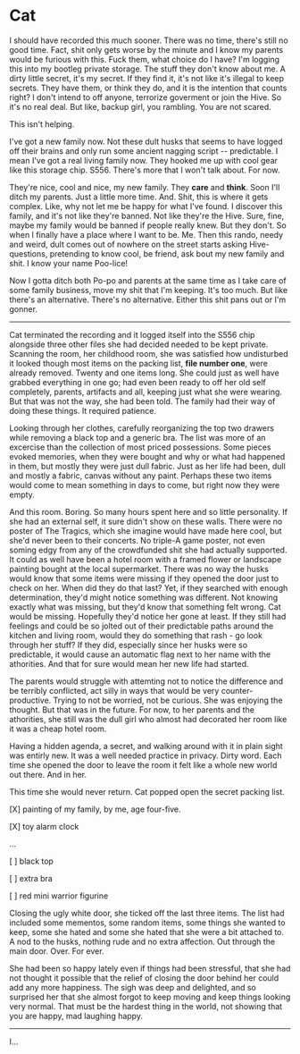 # Cat

I should have recorded this much sooner. There was no time, there's still no
good time. Fact, shit only gets worse by the minute and I know my parents would
be furious with this. Fuck them, what choice do I have? I'm logging this into
my bootleg private storage. The stuff they don't know about me. A dirty little
secret, it's my secret. If they find it, it's not like it's illegal to keep secrets.
They have them, or think they do, and it is the intention that counts right?
I don't intend to off anyone, terrorize goverment or join the Hive. So it's no
real deal. But like, backup girl, you rambling. You are not scared.

This isn't helping. 

I've got a new family now. Not these dult husks that seems to have logged off their
brains and only run some ancient nagging script -- predictable. I mean I've
got a real living family now. They hooked me up with cool gear like this storage
chip. S556. There's more that I won't talk about. For now.

They're nice, cool and nice, my new family. They __care__ and __think__. Soon I'll
ditch my parents. Just a little more time. And. Shit, this is where it gets complex.
Like, why not let me be happy for what I've found. I discover this family, and it's
not like they're banned. Not like they're the Hive. Sure, fine, maybe my family would
be banned if people really knew. But they don't. So when I finally have a place where
I want to be. Me. Then this rando, needy and weird, dult comes out of nowhere on
the street starts asking Hive-questions, pretending to know cool, be friend, ask 
bout my new family and shit. I know your name Poo-lice!

Now I gotta ditch both Po-po and parents at the same time as I take care of some
family business, move my shit that I'm keeping. It's too much. But like there's
an alternative. There's no alternative. Either this shit pans out or I'm gonner.

- - -

Cat terminated the recording and it logged itself into the S556 chip alongside
three other files she had decided needed to be kept private. Scanning the room, her
childhood room, she was satisfied how undisturbed it looked though most items on the
packing list, __file number one__, were already removed. Twenty and one items long.
She could just as well have grabbed everything in one go; had even been ready to off 
her old self completely, parents, artifacts and all, keeping just what she were wearing.
But that was not the way, she had been told. The family had their way of doing these
things. It required patience.

Looking through her clothes, carefully reorganizing the top two drawers while removing
a black top and a generic bra. The list was more of an excercise than the collection of
most priced possessions. Some pieces evoked memories, when they were bought and
why or what had happened in them, but mostly they were just dull fabric. Just as her
life had been, dull and mostly a fabric, canvas without any paint. Perhaps these two 
items would come to mean something in days to come, but right now they were empty. 

And this room. Boring. So many hours spent here and so little personality. If she had
an external self, it sure didn't show on these walls. There were no poster of The
Tragics, which she imagine would have made here cool, but she'd never been to their 
concerts. No triple-A game poster, not even soming edgy from any of the crowdfunded
shit she had actually supported. It could as well have been a hotel room with a framed
flower or landscape painting bought at the local supermarket. There was no way the
husks would know that some items were missing if they opened the door just to check on
her. When did they do that last? Yet, if they searched with enough determination, they'd
might notice something was different. Not knowing exactly what was missing, but they'd
know that something felt wrong. Cat would be missing. Hopefully they'd notice her gone at
least. If they still had feelings and could be so jolted out of their predictable paths
around the kitchen and living room, would they do something that rash - go look through her
stuff? If they did, especially since her husks were so predictable, it would cause an
automatic flag next to her name with the athorities. And that for sure would mean her
new life had started.

The parents would struggle with attemting not to notice the difference and be terribly
conflicted, act silly in ways that would be very counter-productive. Trying to not be
worried, not be curious. She was enjoying the thought. But that was in the future.
For now, to her parents and the athorities, she still was the dull girl who almost
had decorated her room like it was a cheap hotel room.

Having a hidden agenda, a secret, and walking around with it in plain sight was
entirly new. It was a well needed practice in privacy. Dirty word. Each time she 
opened the door to leave the room it felt like a whole new world out there. And in her.

This time she would never return. Cat popped open the secret packing list.

[X] painting of my family, by me, age four-five.

[X] toy alarm clock

...

[ ] black top

[ ] extra bra

[ ] red mini warrior figurine

Closing the ugly white door, she ticked off the last three items. The list had included
some mementos, some random items, some things she wanted to keep, some she hated and
some she hated that she were a bit attached to. A nod to the husks, nothing rude and
no extra affection. Out through the main door. Over. For ever.

She had been so happy lately even if things had been stressful, that she had not thought
it possible that the relief of closing the door behind her could add any more happiness.
The sigh was deep and delighted, and so surprised her that she almost forgot to keep 
moving and keep things looking very normal. That must be the hardest thing in the world,
not showing that you are happy, mad laughing happy.

- - -

I...